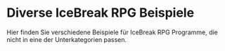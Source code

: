 # Diverse IceBreak RPG Beispiele

Hier finden Sie verschiedene Beispiele für IceBreak RPG Programme, die nicht in eine der Unterkategorien
passen.
